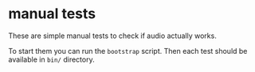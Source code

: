 # manual tests

These are simple manual tests to check if audio actually works.

To start them you can run the `bootstrap` script.
Then each test should be available in `bin/` directory.

